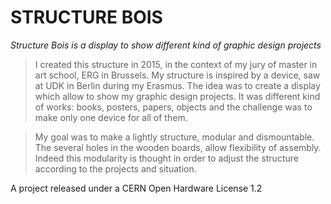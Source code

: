 STRUCTURE BOIS
==============

_Structure Bois is a display to show different kind of graphic design projects_ 

> I created this structure in 2015, in the context of my jury of master in art school, ERG in Brussels. My structure is inspired by a device, saw at UDK in Berlin during my Erasmus.
The idea was to create a display which allow to show my graphic design projects.
It was different kind of works: books, posters, papers, objects and the challenge was to make only one device for all of them.

> My goal was to make a lightly structure, modular and dismountable.
The several holes in the wooden boards, allow flexibility of assembly. Indeed this modularity is thought in order to adjust the structure according to the projects and situation.

A project released under a CERN Open Hardware License 1.2
